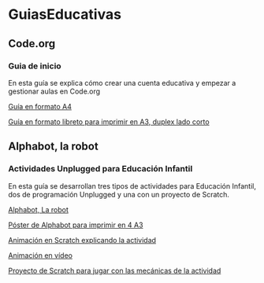 # GuiasEducativas

## Code.org
### Guia de inicio
En esta guía se explica cómo crear una cuenta educativa y empezar a gestionar aulas en Code.org

[Guía en formato A4](https://github.com/lobotic/GuiasEducativas/blob/main/Code/IniciacionCode.pdf)

[Guía en formato libreto para imprimir en A3, duplex lado corto](https://github.com/lobotic/GuiasEducativas/blob/main/Code/IniciacionCodeBooklet.pdf)

## Alphabot, la robot
### Actividades Unplugged para Educación Infantil
En esta guía se desarrollan tres tipos de actividades para Educación Infantil, dos de programación Unplugged y una con un proyecto de Scratch.

[Alphabot, La robot](https://github.com/lobotic/GuiasEducativas/blob/main/Alphabot/Alphabot%2C%20la%20Robot.pdf)

[Póster de Alphabot para imprimir en 4 A3](https://github.com/lobotic/GuiasEducativas/blob/main/Alphabot/PosterAlphabotA3x4.pdf)

[Animación en Scratch explicando la actividad](https://scratch.mit.edu/projects/40901690)

[Animación en vídeo](https://www.youtube.com/watch?v=-9DtquE8xXc&t=1s)

[Proyecto de Scratch para jugar con las mecánicas de la actividad](https://scratch.mit.edu/projects/40951770)
